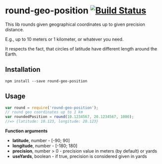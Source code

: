 # round-geo-position [![Build Status](https://travis-ci.org/treble-snake/round-geo-position.svg?branch=master)](https://travis-ci.org/treble-snake/round-geo-position)

This lib rounds given geographical coordinates up to given precision distance.

E.g., up to 10 meters or 1 kilometer, or whatever you need.

It respects the fact, that circles of latitude have different length around the Earth.

## Installation
```
npm install --save round-geo-position
```

## Usage
```js
var round = require('round-geo-position');
// round geo coordinates up to 1 km
var roundedPosition = round(10.1234567, 20.1234567, 1000);
//=> {latitude: 10.123, longitude: 20.123}
```

**Function arguments**
* **latitude**, number  - \[-90; 90\]
* **longitude**, number - \[-180; 180\]
* **precision**, number > 0 - precision value in meters (by default) or yards
* **useYards**, boolean - if true, precision is considered given in yards
